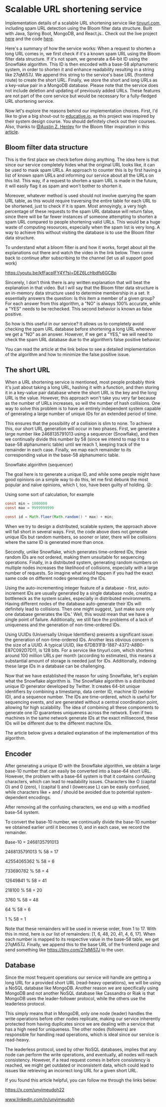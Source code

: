 # Scalable URL shortening service

Implementation details of a scalable URL shortening service like [tinyurl.com,](https://www.tinyurl.com) including spam URL detection using the Bloom filter data structure. Built with Java, Spring Boot, MongoDB, and React.js.. Check out the live project [here](https://t-2t2q.onrender.com/) and the code [here](https://github.com/unyimeudemy/Tinyurl).

Here's a summary of how the service works: When a request to shorten a long URL comes in, we first check if it's a known spam URL using the Bloom filter data structure. If it's not spam, we generate a 64-bit ID using the Snowflake algorithm. This ID is then encoded with a base-58 alphanumeric system, in order to shorten it and enhance readability resulting in a string like 27qMi57J. We append this string to the service's base URL (frontend route) to create the short URL. Finally, we store the short and long URLs as a key-value pair in a MongoDB database. Please note that the service does not include deletion and updating of previously added URLs. These features are not part of the core service but would be necessary for a fully-fledged URL shortening service.

Now let's explore the reasons behind our implementation choices. First, I'd like to give a big shout-out to [educative.io](http://educative.io), as this project was inspired by their system design course. You should definitely check out their courses. Also, thanks to [@Austin Z. Henley](https://www.linkedin.com/in/austin-henley-a5b8a1118/) for the Bloom filter inspiration in this [article](https://austinhenley.com/blog/challengingalgorithms.html).

## Bloom filter data structure

This is the first place we check before doing anything. The idea here is that since our service completely hides what the original URL looks like, it can be used to mask spam URLs. An approach to counter this is by first having a list of known spam URLs and informing our service about all the URLs on this list. This way, if a request to shorten a spam URL is made in the future, it will easily flag it as spam and won't bother to shorten it.

Moreover, whatever method is used should not involve querying the spam URL table, as this would require traversing the entire table for each URL to be shortened, just to check if it is spam. Most annoyingly, a very high percentage of these requests to the spam URL database will return false, since there will be far fewer instances of someone attempting to shorten a spam URL compared to people shortening valid URLs. This would be a huge waste of computing resources, especially when the spam list is very long. A way to achieve this without visiting the database is to use the Bloom filter data structure.

To understand what a bloom filter is and how it works, forget about all the explanations out there and watch the video in the link below. Then come back to continue after subscribing to the channel (let us all support good work)

https://youtu.be/kfFacplFY4Y?si=DEZ6LcHbdfs6GCBp

Sincerely, I don’t think there is any written explanation that will beat the explanation in that video. But I will say that the Bloom filter data structure is an in-memory data structure used to determine membership in a set. It essentially answers the question: Is this item a member of a given group? For each answer from this algorithm, a "NO" is always 100% accurate, while a "YES" needs to be rechecked. This second behavior is known as false positive.

So how is this useful in our service? It allows us to completely avoid checking the spam URL database before shortening a long URL whenever we get a "NO" as an answer. However, if we get a "YES," we will need to check the spam URL database due to the algorithm’s false positive behavior.

You can read the article at the link below to see a detailed implementation of the algorithm and how to minimize the false positive issue.

## The short URL

When a URL shortening service is mentioned, most people probably think it's just about taking a long URL, hashing it with a function, and then storing it in a key-value pair database where the short URL is the key and the long URL is the value. However, this approach won't take you very far because as the number of URLs increases, so will the number of hash collisions. One way to solve this problem is to have an entirely independent system capable of generating a large number of unique IDs for an extended period of time.

This ensures that the possibility of a collision is slim to none. To achieve this, our short URL generation will occur in two phases. First, we generate a large number like 2468135791013 using a sequencer (Snowflake), and then we continually divide this number by 58 (since we intend to map it to a base-58 alphanumeric table) until we reach 1, keeping track of the remainder in each case. Finally, we map each remainder to its corresponding value in the base-58 alphanumeric table.

Snowflake algorithm (sequencer)

The goal here is to generate a unique ID, and while some people might have good opinions on a simple way to do this, let me first debunk the most popular and naïve opinions, which I, too, have been guilty of holding. 😜:

Using some sort of calculation, for example

```java
const min = 1000000
const max = 9999999999

const id = Math.floor(Math.random() * max) + min;
```
When we try to design a distributed, scalable system, the approach above will fall short in several ways. First, the code above does not generate unique IDs but random numbers, so sooner or later, there will be collisions where the same ID is generated more than once.

Secondly, unlike Snowflake, which generates time-ordered IDs, these random IDs are not ordered, making them unsuitable for sequencing operations. Finally, in a distributed system, generating random numbers on multiple nodes increases the likelihood of collisions, especially with a large number of requests. So imagine what would happen if you had the exact same code on different nodes generating the IDs.

Using the auto-incrementing integer feature of a database - first, auto-increment IDs are usually generated by a single database node, creating a bottleneck as the system scales, especially in distributed environments. Having different nodes of the database auto-generate their IDs will definitely lead to collisions. Then one might suggest, 'just make sure only one database generates the IDs.' Well, this would mean that we have a single point of failure. Additionally, we still face the problems of a lack of uniqueness and the generation of non-time-ordered IDs.

Using UUIDs (Universally Unique Identifiers) presents a significant issue: the generation of non-time-ordered IDs. Another less obvious concern is the size of a UUID. A typical UUID, like 67DB31FB-1887-4372-A8B0-E87C092D7D11, is 128 bits. For a service like tinyurl.com, which shortens around 100 million URLs per month (according to estimates), this means a substantial amount of storage is needed just for IDs. Additionally, indexing these large IDs in a database can be challenging.

Now that we have established the reason for using Snowflake, let's explain what the Snowflake algorithm is. The Snowflake algorithm is a distributed unique ID generator developed by Twitter. It creates 64-bit unique identifiers by combining a timestamp, data center ID, machine ID (worker ID), and a sequence number. The IDs are time-ordered, which is useful for sequencing events, and are generated without a central coordination point, allowing for high scalability. The idea of combining all these components to generate one ID guarantees uniqueness across the network. Even if two machines in the same network generate IDs at the exact millisecond, these IDs will be different due to the different machine IDs.

The article below gives a detailed explanation of the implementation of this algorithm.

## Encoder

After generating a unique ID with the Snowflake algorithm, we obtain a large base-10 number that can easily be converted into a base-64 short URL. However, the problem with a base-64 system is that it contains confusing characters, which can lead to readability issues. Characters like O (capital O) and 0 (zero), I (capital I) and l (lowercase L) can be easily confused, while characters like + and / should be avoided due to potential system-dependent encodings.

After removing all the confusing characters, we end up with a modified base-54 system.

To convert the base-10 number, we continually divide the base-10 number we obtained earlier until it becomes 0, and in each case, we record the remainder.

Base-10 = 2468135791013

2468135791013 % 58 = 17

42554065362 % 58 = 6

733690782 % 58 = 4

12649841 % 58 = 41

218100 % 58 = 20

3760 % 58 = 48

64 % 58 = 6

1 % 58 = 1

Note that these remainders will be used in reverse order, from 1 to 17. With this in mind, here is our list of remainders: [1, 6, 48, 20, 41, 4, 6, 17]. When each number is mapped to its respective value in the base-58 table, we get 27qMi57J. Finally, we append this to the base URL of the frontend page and send something like https://tiny.com/27qMi57J to the user.

## Database

Since the most frequent operations our service will handle are getting a long URL for a provided short URL (read-heavy operations), we will be using a NoSQL database like MongoDB. Another reason we are specifically using MongoDB and not another NoSQL database like Cassandra or Riak is that MongoDB uses the leader-follower protocol, while the others use the leaderless protocol.

This simply means that in MongoDB, only one node (leader) handles the write operations before other nodes replicate, making our service inherently protected from having duplicates since we are dealing with a service that has a high need for uniqueness. The other nodes (followers) are responsible for handling read operations, which is ideal since our service is read-heavy.

The leaderless protocol, used by other NoSQL databases, implies that any node can perform the write operations, and eventually, all nodes will reach consistency. However, if a read request comes in before consistency is reached, we might get outdated or inconsistent data, which could lead to issues like retrieving an incorrect long URL for a given short URL.

If you found this article helpful, you can follow me through the links below:

https://x.com/unyimeudoh22

www.linkedin.com/in/unyimeudoh